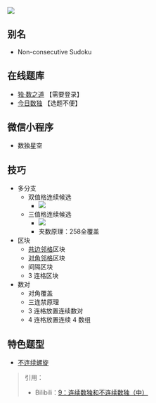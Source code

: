 ![](https://cn.sudoku.today/pic/noconsecutive/12996_443545.png)

## 别名
- Non-consecutive Sudoku

## 在线题库
- [独·数之道](http://www.sudokufans.org.cn/lx/game.index.php?type=nc) 【需要登录】
- [今日数独](https://cn.sudoku.today/g-non-consecutive-sudoku/) 【选题不便】

## 微信小程序
- 数独星空

## 技巧
- 多分支
  - 双值格连续候选
    - ![](https://i0.hdslb.com/bfs/article/a5d06c7396a5aa0f246a1c8b2bd95a497552d619.png@567w_567h_progressive.webp)
  - 三值格连续候选
    - ![](https://i0.hdslb.com/bfs/article/62f95660d3152dd75a1c777bc7bedb04e56a199d.png@567w_567h_progressive.webp)
    - 夹数原理：258全覆盖
- 区块
  - [共边邻格]区块
  - [对角邻格]区块
  - 间隔区块
  - 3 连格区块
- 数对
  - 对角覆盖
  - 三连禁原理
  - 3 连格放置连续数对
  - 4 连格放置连续 4 数组

## 特色题型
- [不连续螺旋](不连续螺旋.md)

> 引用：
> - Bilibili：[9：连续数独和不连续数独（中）](https://www.bilibili.com/read/cv10137783)

[共边邻格]: ../../../../../../rules.md#共边邻格
[对角邻格]: ../../../../../../rules.md#对角邻格